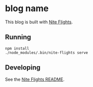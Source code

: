 # blog name

This blog is built with [Nite Flights](https://github.com/thomasboyt/nite-flights).

## Running

```
npm install
./node_modules/.bin/nite-flights serve
```

## Developing

See the [Nite Flights README](https://github.com/thomasboyt/nite-flights#nite-flights-).
